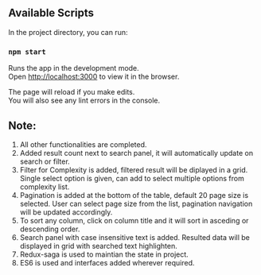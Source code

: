 ## Available Scripts

In the project directory, you can run:

### `npm start`

Runs the app in the development mode.\
Open [http://localhost:3000](http://localhost:3000) to view it in the browser.

The page will reload if you make edits.\
You will also see any lint errors in the console.

## Note:
1. All other functionalities are completed.
2. Added result count next to search panel, it will automatically update on search or filter.
3. Filter for Complexity is added, filtered result will be diplayed in a grid. Single select option is given, can add to select multiple options from complexity list.
4. Pagination is added at the bottom of the table, default 20 page size is selected. User can select page size from the list, pagination navigation will be updated accordingly.
5. To sort any column, click on column title and it will sort in asceding or descending order.
6. Search panel with case insensitive text is added. Resulted data will be displayed in grid with searched text highlighten.
7. Redux-saga is used to maintian the state in project.
8. ES6 is used and interfaces added wherever required.

